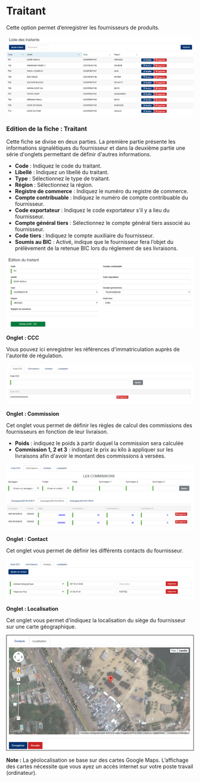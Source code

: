 # Traitant

Cette option permet d’enregistrer les fournisseurs de produits.

![](../../.gitbook/assets/traitant1.png)

### **Edition de la fiche : Traitant**

Cette fiche se divise en deux parties. La première partie présente les informations signalétiques du fournisseur et dans la deuxième partie une série d'onglets permettant de définir d'autres informations.

* **Code** : Indiquez le code du traitant.
* **Libellé** : Indiquez un libellé du traitant.
* **Type** : Sélectionnez le type de traitant.
* **Région** : Sélectionnez la région.
* **Registre de commerce** : Indiquez le numéro du registre de commerce.
* **Compte contribuable** : Indiquez le numéro de compte contribuable du fournisseur.
* **Code exportateur** : Indiquez le code exportateur s’il y a lieu du fournisseur.
* **Compte général tiers** : Sélectionnez le compte général tiers associé au fournisseur.
* **Code tiers** : Indiquez le compte auxiliaire du fournisseur.
* **Soumis au BIC** : Activé, indique que le fournisseur fera l’objet du prélèvement de la retenue BIC lors du règlement de ses livraisons.

![](../../.gitbook/assets/traitant2.png)

**Onglet : CCC**

Vous pouvez ici enregistrer les références d'immatriculation auprès de l'autorité de régulation.

![](../../.gitbook/assets/traitant3.png)

**Onglet : Commission**

Cet onglet vous permet de définir les règles de calcul des commissions des fournisseurs en fonction de leur livraison.

* **Poids** : indiquez le poids à partir duquel la commission sera calculée
* **Commission 1, 2 et 3** : indiquez le prix au kilo à appliquer sur les livraisons afin d'avoir le montant des commissions à versées.

![](<../../.gitbook/assets/traitant4 (1).png>)

**Onglet : Contact**

Cet onglet vous permet de définir les différents contacts du fournisseur.

![](../../.gitbook/assets/traitant5.png)

**Onglet : Localisation**

Cet onglet vous permet d'indiquez la localisation du siège du fournisseur sur une carte géographique.

![](../../.gitbook/assets/traitant6.png)

**Note :** La géolocalisation se base sur des cartes Google Maps. L’affichage des cartes nécessite que vous ayez un accès internet sur votre poste travail (ordinateur).

